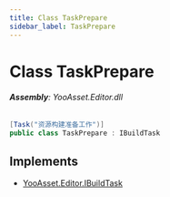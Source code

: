 ```yaml
---
title: Class TaskPrepare
sidebar_label: TaskPrepare
---
```

# Class TaskPrepare


###### **Assembly**: YooAsset.Editor.dll

```csharp title="Declaration"
[Task("资源构建准备工作")]
public class TaskPrepare : IBuildTask
```

## Implements

* [YooAsset.Editor.IBuildTask](../YooAsset.Editor/IBuildTask.md)
